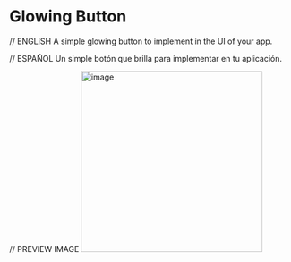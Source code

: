 # Glowing Button

// ENGLISH
A simple glowing button to implement in the UI of your app.

// ESPAÑOL
Un simple botón que brilla para implementar en tu aplicación.

// PREVIEW IMAGE
<img width="324" alt="image" src="https://github.com/user-attachments/assets/f604a88a-0acb-4dc7-905a-535074831b65">
